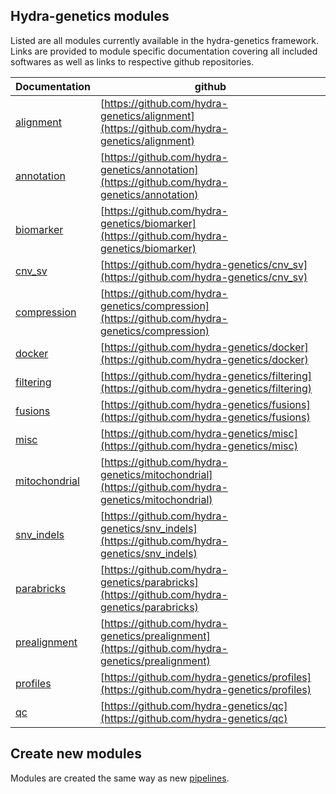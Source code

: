 ## Hydra-genetics modules
Listed are all modules currently available in the hydra-genetics framework. Links are provided to module specific documentation
covering all included softwares as well as links to respective github repositories.  

| Documentation | github |
| ----------------------------------- | ------ |
| [alignment]() | [https://github.com/hydra-genetics/alignment](https://github.com/hydra-genetics/alignment) |
| [annotation]() | [https://github.com/hydra-genetics/annotation](https://github.com/hydra-genetics/annotation) |
| [biomarker]() | [https://github.com/hydra-genetics/biomarker](https://github.com/hydra-genetics/biomarker) |
| [cnv_sv]() | [https://github.com/hydra-genetics/cnv_sv](https://github.com/hydra-genetics/cnv_sv) |
| [compression]() | [https://github.com/hydra-genetics/compression](https://github.com/hydra-genetics/compression) |
| [docker]() | [https://github.com/hydra-genetics/docker](https://github.com/hydra-genetics/docker) |
| [filtering]() | [https://github.com/hydra-genetics/filtering](https://github.com/hydra-genetics/filtering) |
| [fusions]() | [https://github.com/hydra-genetics/fusions](https://github.com/hydra-genetics/fusions) |
| [misc]() | [https://github.com/hydra-genetics/misc](https://github.com/hydra-genetics/misc) |
| [mitochondrial]() | [https://github.com/hydra-genetics/mitochondrial](https://github.com/hydra-genetics/mitochondrial) |
| [snv_indels]() | [https://github.com/hydra-genetics/snv_indels](https://github.com/hydra-genetics/snv_indels) |
| [parabricks]() | [https://github.com/hydra-genetics/parabricks](https://github.com/hydra-genetics/parabricks) |
| [prealignment]() | [https://github.com/hydra-genetics/prealignment](https://github.com/hydra-genetics/prealignment) |
| [profiles]() | [https://github.com/hydra-genetics/profiles](https://github.com/hydra-genetics/profiles) |
| [qc]() | [https://github.com/hydra-genetics/qc](https://github.com/hydra-genetics/qc) |

## Create new modules
Modules are created the same way as new [pipelines](create.md).
